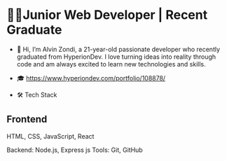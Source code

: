 # 👨‍💻Junior Web Developer | Recent Graduate

- 👋 Hi, I’m Alvin Zondi, a 21-year-old passionate developer who recently graduated from HyperionDev. I love turning ideas into reality through code and am always excited to learn new technologies and skills.
  
- 🎓 https://www.hyperiondev.com/portfolio/108878/
- 🛠️ Tech Stack
## Frontend

HTML, CSS, JavaScript, React

     
Backend:      Node.js, Express js
Tools:        Git, GitHub

